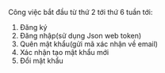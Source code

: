 Công việc bắt đầu từ thứ 2 tới thứ 6 tuần tới:

1. Đăng ký
2. Đăng nhập(sử dụng Json web token)
3. Quên mật khẩu(gửi mã xác nhận về email)
4. Xác nhận tạo mật khẩu mới
5. Đổi mật khẩu
